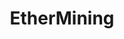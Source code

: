 ---
title: EtherMining
crosslinks:
- u_imguralbumbot
- ethereum
- Amd
- ethtrader
- youtubefactsbot
- hardwareswap
- gpumining
- CryptoBotMods
- ethOSdistro
- NiceHash
- tmsbmeta
- youtubot
- nvidia
- buildapcsales
- zec
- anti_gif_bot
- MoneroMining
- CryptoCurrency
- MassdropBot
- alotabot
---